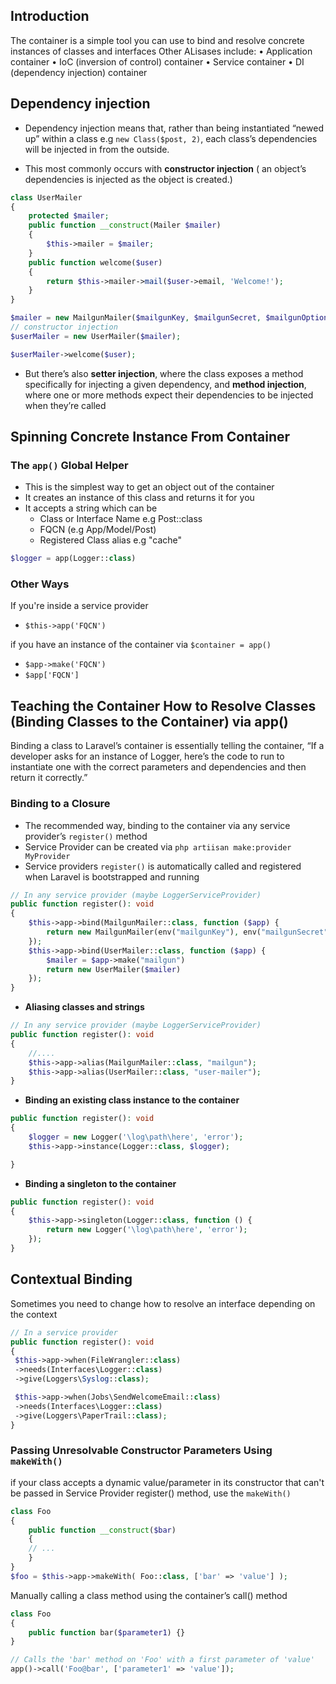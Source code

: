<!-- @format -->

## Introduction

The container is a simple tool you can use to bind and resolve concrete instances of classes and interfaces
Other ALisases include:
• Application container
• IoC (inversion of control) container
• Service container
• DI (dependency injection) container

## Dependency injection

- Dependency injection means that, rather than being instantiated “newed up” within a class e.g `new Class($post, 2)`, each class’s dependencies will be injected in from the outside.

- This most commonly occurs with **constructor injection** ( an object’s dependencies is injected as the object is created.)

```php
class UserMailer
{
    protected $mailer;
    public function __construct(Mailer $mailer)
    {
        $this->mailer = $mailer;
    }
    public function welcome($user)
    {
        return $this->mailer->mail($user->email, 'Welcome!');
    }
}

$mailer = new MailgunMailer($mailgunKey, $mailgunSecret, $mailgunOptions);
// constructor injection
$userMailer = new UserMailer($mailer);

$userMailer->welcome($user);
```

- But there’s also **setter injection**, where the class exposes a method specifically for injecting a given dependency, and **method injection**, where one or more methods expect their dependencies to be injected when they’re called

## Spinning Concrete Instance From Container

### The `app()` Global Helper

- This is the simplest way to get an object out of the container
- It creates an instance of this class and returns it for you
- It accepts a string which can be
  - Class or Interface Name e.g Post::class
  - FQCN (e.g App/Model/Post)
  - Registered Class alias e.g "cache"

```php
$logger = app(Logger::class)
```

### Other Ways

If you're inside a service provider

- `$this->app('FQCN')`

if you have an instance of the container via `$container = app()`

- `$app->make('FQCN')`
- `$app['FQCN']`

## Teaching the Container How to Resolve Classes (Binding Classes to the Container) via app()

Binding a class to Laravel’s container is essentially telling the container, “If a developer asks for an instance of Logger, here’s the code to run to instantiate one with the correct parameters and dependencies and then return it correctly.”

### Binding to a Closure

- The recommended way, binding to the container via any service provider’s `register()` method
- Service Provider can be created via `php artiisan make:provider MyProvider`
- Service providers `register()` is automatically called and registered when Laravel is bootstrapped and running

```php
// In any service provider (maybe LoggerServiceProvider)
public function register(): void
{
    $this->app->bind(MailgunMailer::class, function ($app) {
        return new MailgunMailer(env("mailgunKey"), env("mailgunSecret"), env("mailgunOptions"));
    });
    $this->app->bind(UserMailer::class, function ($app) {
        $mailer = $app->make("mailgun")
        return new UserMailer($mailer)
    });
}
```

- **Aliasing classes and strings**

```php
// In any service provider (maybe LoggerServiceProvider)
public function register(): void
{
    //....
    $this->app->alias(MailgunMailer::class, "mailgun");
    $this->app->alias(UserMailer::class, "user-mailer");
}
```

- **Binding an existing class instance to the container**

```php
public function register(): void
{
    $logger = new Logger('\log\path\here', 'error');
    $this->app->instance(Logger::class, $logger);

}
```

- **Binding a singleton to the container**

```php
public function register(): void
{
    $this->app->singleton(Logger::class, function () {
        return new Logger('\log\path\here', 'error');
    });
}
```

## Contextual Binding

Sometimes you need to change how to resolve an interface depending on the context

```php
// In a service provider
public function register(): void
{
 $this->app->when(FileWrangler::class)
 ->needs(Interfaces\Logger::class)
 ->give(Loggers\Syslog::class);

 $this->app->when(Jobs\SendWelcomeEmail::class)
 ->needs(Interfaces\Logger::class)
 ->give(Loggers\PaperTrail::class);
}

```

### Passing Unresolvable Constructor Parameters Using `makeWith()`

if your class accepts a dynamic value/parameter in its constructor that can't be passed in Service Provider register() method, use the `makeWith()`

```php
class Foo
{
    public function __construct($bar)
    {
    // ...
    }
}
$foo = $this->app->makeWith( Foo::class, ['bar' => 'value'] );
```

Manually calling a class method using the container’s call() method

```php
class Foo
{
    public function bar($parameter1) {}
}

// Calls the 'bar' method on 'Foo' with a first parameter of 'value'
app()->call('Foo@bar', ['parameter1' => 'value']);

```
